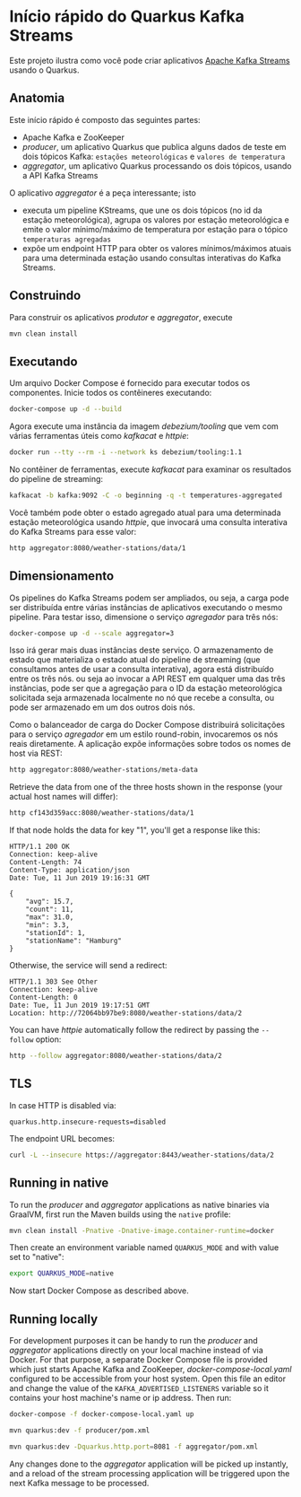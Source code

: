 Início rápido do Quarkus Kafka Streams
========================

Este projeto ilustra como você pode criar aplicativos [Apache Kafka Streams](https://kafka.apache.org/documentation/streams) usando o Quarkus.

## Anatomia

Este início rápido é composto das seguintes partes:

* Apache Kafka e ZooKeeper
* _producer_, um aplicativo Quarkus que publica alguns dados de teste em dois tópicos Kafka: `estações meteorológicas` e `valores de temperatura`
* _aggregator_, um aplicativo Quarkus processando os dois tópicos, usando a API Kafka Streams

O aplicativo _aggregator_ é a peça interessante; isto

* executa um pipeline KStreams, que une os dois tópicos (no id da estação meteorológica),
agrupa os valores por estação meteorológica e emite o valor mínimo/máximo de temperatura por estação para o tópico `temperaturas agregadas`
* expõe um endpoint HTTP para obter os valores mínimos/máximos atuais
para uma determinada estação usando consultas interativas do Kafka Streams.

## Construindo

Para construir os aplicativos _produtor_ e _aggregator_, execute

```bash
mvn clean install
```

## Executando

Um arquivo Docker Compose é fornecido para executar todos os componentes.
Inicie todos os contêineres executando:

```bash
docker-compose up -d --build
```

Agora execute uma instância da imagem _debezium/tooling_ que vem com várias ferramentas úteis como _kafkacat_ e _httpie_:

```bash
docker run --tty --rm -i --network ks debezium/tooling:1.1
```

No contêiner de ferramentas, execute _kafkacat_ para examinar os resultados do pipeline de streaming:

```bash
kafkacat -b kafka:9092 -C -o beginning -q -t temperatures-aggregated
```

Você também pode obter o estado agregado atual para uma determinada estação meteorológica usando _httpie_,
que invocará uma consulta interativa do Kafka Streams para esse valor:

```bash
http aggregator:8080/weather-stations/data/1
```

## Dimensionamento

Os pipelines do Kafka Streams podem ser ampliados, ou seja, a carga pode ser distribuída entre várias instâncias de aplicativos executando o mesmo pipeline.
Para testar isso, dimensione o serviço _agregador_ para três nós:

```bash
docker-compose up -d --scale aggregator=3
```

Isso irá gerar mais duas instâncias deste serviço.
O armazenamento de estado que materializa o estado atual do pipeline de streaming
(que consultamos antes de usar a consulta interativa),
agora está distribuído entre os três nós.
ou seja ao invocar a API REST em qualquer uma das três instâncias, pode ser
que a agregação para o ID da estação meteorológica solicitada seja armazenada localmente no nó que recebe a consulta,
ou pode ser armazenado em um dos outros dois nós.

Como o balanceador de carga do Docker Compose distribuirá solicitações para o serviço _agregador_ em um estilo round-robin,
invocaremos os nós reais diretamente.
A aplicação expõe informações sobre todos os nomes de host via REST:

```bash
http aggregator:8080/weather-stations/meta-data
```

Retrieve the data from one of the three hosts shown in the response
(your actual host names will differ):

```bash
http cf143d359acc:8080/weather-stations/data/1
```

If that node holds the data for key "1", you'll get a response like this:

```
HTTP/1.1 200 OK
Connection: keep-alive
Content-Length: 74
Content-Type: application/json
Date: Tue, 11 Jun 2019 19:16:31 GMT

{
    "avg": 15.7,
    "count": 11,
    "max": 31.0,
    "min": 3.3,
    "stationId": 1,
    "stationName": "Hamburg"
}
```

Otherwise, the service will send a redirect:

```
HTTP/1.1 303 See Other
Connection: keep-alive
Content-Length: 0
Date: Tue, 11 Jun 2019 19:17:51 GMT
Location: http://72064bb97be9:8080/weather-stations/data/2
```

You can have _httpie_ automatically follow the redirect by passing the `--follow` option:

```bash
http --follow aggregator:8080/weather-stations/data/2
```

## TLS 

In case HTTP is disabled via:

```properties
quarkus.http.insecure-requests=disabled
```

The endpoint URL becomes:

```bash
curl -L --insecure https://aggregator:8443/weather-stations/data/2
```

## Running in native

To run the _producer_ and _aggregator_ applications as native binaries via GraalVM,
first run the Maven builds using the `native` profile:

```bash
mvn clean install -Pnative -Dnative-image.container-runtime=docker
```

Then create an environment variable named `QUARKUS_MODE` and with value set to "native":

```bash
export QUARKUS_MODE=native
```

Now start Docker Compose as described above.

## Running locally

For development purposes it can be handy to run the _producer_ and _aggregator_ applications
directly on your local machine instead of via Docker.
For that purpose, a separate Docker Compose file is provided which just starts Apache Kafka and ZooKeeper, _docker-compose-local.yaml_
configured to be accessible from your host system.
Open this file an editor and change the value of the `KAFKA_ADVERTISED_LISTENERS` variable so it contains your host machine's name or ip address.
Then run:

```bash
docker-compose -f docker-compose-local.yaml up

mvn quarkus:dev -f producer/pom.xml

mvn quarkus:dev -Dquarkus.http.port=8081 -f aggregator/pom.xml
```

Any changes done to the _aggregator_ application will be picked up instantly,
and a reload of the stream processing application will be triggered upon the next Kafka message to be processed.

